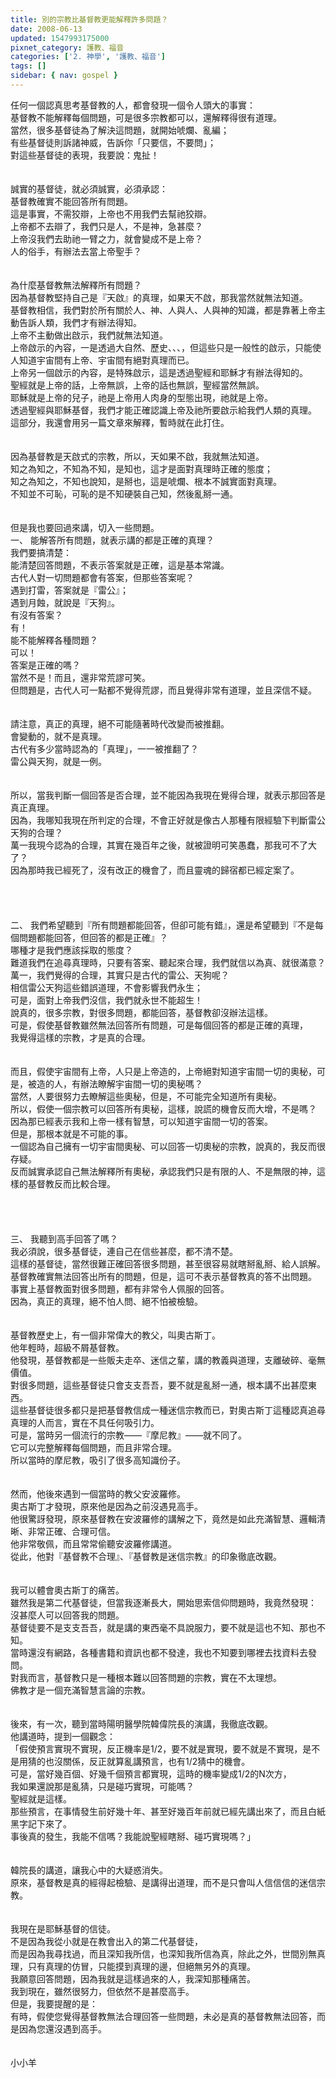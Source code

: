```yaml
---
title: 別的宗教比基督教更能解釋許多問題？
date: 2008-06-13
updated: 1547993175000
pixnet_category: 護教、福音
categories: ['2. 神學', '護教、福音']
tags: []
sidebar: { nav: gospel }
---
```


<p>任何一個認真思考基督教的人，都會發現一個令人頭大的事實：<br/>基督教不能解釋每個問題，可是很多宗教都可以，還解釋得很有道理。<br/><!--more-->當然，很多基督徒為了解決這問題，就開始唬爛、亂編；<br/>有些基督徒則訴諸神威，告訴你「只要信，不要問」；<br/>對這些基督徒的表現，我要說：鬼扯！<br/><br/><br/>誠實的基督徒，就必須誠實，必須承認：<br/>基督教確實不能回答所有問題。<br/>這是事實，不需狡辯，上帝也不用我們去幫祂狡辯。<br/>上帝都不去辯了，我們只是人，不是神，急甚麼？<br/>上帝沒我們去助祂一臂之力，就會變成不是上帝？<br/>人的俗手，有辦法去當上帝聖手？<br/><br/><br/>為什麼基督教無法解釋所有問題？<br/>因為基督教堅持自己是『天啟』的真理，如果天不啟，那我當然就無法知道。<br/>基督教相信，我們對於所有關於人、神、人與人、人與神的知識，都是靠著上帝主動告訴人類，我們才有辦法得知。<br/>上帝不主動做出啟示，我們就無法知道。<br/>上帝啟示的內容，一是透過大自然、歷史、、、，但這些只是一般性的啟示，只能使人知道宇宙間有上帝、宇宙間有絕對真理而已。<br/>上帝另一個啟示的內容，是特殊啟示，這是透過聖經和耶穌才有辦法得知的。<br/>聖經就是上帝的話，上帝無誤，上帝的話也無誤，聖經當然無誤。<br/>耶穌就是上帝的兒子，祂是上帝用人肉身的型態出現，祂就是上帝。<br/>透過聖經與耶穌基督，我們才能正確認識上帝及祂所要啟示給我們人類的真理。<br/>這部分，我還會用另一篇文章來解釋，暫時就在此打住。<br/><br/><br/>因為基督教是天啟式的宗教，所以，天如果不啟，我就無法知道。<br/>知之為知之，不知為不知，是知也，這才是面對真理時正確的態度；<br/>知之為知之，不知也說知，是掰也，這是唬爛、根本不誠實面對真理。<br/>不知並不可恥，可恥的是不知硬裝自己知，然後亂掰一通。<br/><br/><br/>但是我也要回過來講，切入一些問題。<br/>一、 能解答所有問題，就表示講的都是正確的真理？<br/>我們要搞清楚：<br/>能清楚回答問題，不表示答案就是正確，這是基本常識。<br/>古代人對一切問題都會有答案，但那些答案呢？<br/>遇到打雷，答案就是『雷公』；<br/>遇到月蝕，就說是『天狗』。<br/>有沒有答案？<br/>有！<br/>能不能解釋各種問題？<br/>可以！<br/>答案是正確的嗎？<br/>當然不是！而且，還非常荒謬可笑。<br/>但問題是，古代人可一點都不覺得荒謬，而且覺得非常有道理，並且深信不疑。<br/><br/><br/>請注意，真正的真理，絕不可能隨著時代改變而被推翻。<br/>會變動的，就不是真理。<br/>古代有多少當時認為的「真理」，一一被推翻了？<br/>雷公與天狗，就是一例。<br/><br/><br/>所以，當我判斷一個回答是否合理，並不能因為我現在覺得合理，就表示那回答是真正真理。<br/>因為，我哪知我現在所判定的合理，不會正好就是像古人那種有限經驗下判斷雷公天狗的合理？<br/>萬一我現今認為的合理，其實在幾百年之後，就被證明可笑愚蠢，那我可不了大了？<br/>因為那時我已經死了，沒有改正的機會了，而且靈魂的歸宿都已經定案了。<br/><br/><br/><br/><br/>二、 我們希望聽到『所有問題都能回答，但卻可能有錯』，還是希望聽到『不是每個問題都能回答，但回答的都是正確』？<br/>哪種才是我們應該採取的態度？<br/>難道我們在追尋真理時，只要有答案、聽起來合理，我們就信以為真、就很滿意？<br/>萬一，我們覺得的合理，其實只是古代的雷公、天狗呢？<br/>相信雷公天狗這些錯誤道理，不會影響我們永生；<br/>可是，面對上帝我們沒信，我們就永世不能超生！<br/>說真的，很多宗教，對很多問題，都能回答，基督教卻沒辦法這樣。<br/>可是，假使基督教雖然無法回答所有問題，可是每個回答的都是正確的真理，<br/>我覺得這樣的宗教，才是真的合理。<br/><br/><br/>而且，假使宇宙間有上帝，人只是上帝造的，上帝絕對知道宇宙間一切的奧秘，可是，被造的人，有辦法瞭解宇宙間一切的奧秘嗎？<br/>當然，人要很努力去瞭解這些奧秘，但是，不可能完全知道所有奧秘。<br/>所以，假使一個宗教可以回答所有奧秘，這樣，說謊的機會反而大增，不是嗎？<br/>因為那已經表示我和上帝一樣有智慧，可以知道宇宙間一切的答案。<br/>但是，那根本就是不可能的事。<br/>一個認為自己擁有一切宇宙間奧秘、可以回答一切奧秘的宗教，說真的，我反而很存疑。<br/>反而誠實承認自己無法解釋所有奧秘，承認我們只是有限的人、不是無限的神，這樣的基督教反而比較合理。<br/><br/><br/><br/><br/>三、 我聽到高手回答了嗎？<br/>我必須說，很多基督徒，連自己在信些甚麼，都不清不楚。<br/>這樣的基督徒，當然很難正確回答很多問題，甚至很容易就瞎掰亂掰、給人誤解。<br/>基督教確實無法回答出所有的問題，但是，這可不表示基督教真的答不出問題。<br/>事實上基督教面對很多問題，都有非常令人佩服的回答。<br/>因為，真正的真理，絕不怕人問、絕不怕被檢驗。<br/><br/><br/>基督教歷史上，有一個非常偉大的教父，叫奧古斯丁。<br/>他年輕時，超級不屑基督教。<br/>他發現，基督教都是一些販夫走卒、迷信之輩，講的教義與道理，支離破碎、毫無價值。<br/>對很多問題，這些基督徒只會支支吾吾，要不就是亂掰一通，根本講不出甚麼東西。<br/>這些基督徒很多都只是把基督教信成一種迷信宗教而已，對奧古斯丁這種認真追尋真理的人而言，實在不具任何吸引力。<br/>可是，當時另一個流行的宗教——『摩尼教』——就不同了。<br/>它可以完整解釋每個問題，而且非常合理。<br/>所以當時的摩尼教，吸引了很多高知識份子。<br/><br/><br/>然而，他後來遇到一個當時的教父安波羅修。<br/>奧古斯丁才發現，原來他是因為之前沒遇見高手。<br/>他很驚訝發現，原來基督教在安波羅修的講解之下，竟然是如此充滿智慧、邏輯清晰、非常正確、合理可信。<br/>他非常敬佩，而且常常偷聽安波羅修講道。<br/>從此，他對『基督教不合理』、『基督教是迷信宗教』的印象徹底改觀。<br/><br/><br/>我可以體會奧古斯丁的痛苦。<br/>雖然我是第二代基督徒，但當我逐漸長大，開始思索信仰問題時，我竟然發現：<br/>沒甚麼人可以回答我的問題。<br/>基督徒要不是支支吾吾，就是講的東西毫不具說服力，要不就是這也不知、那也不知。<br/>當時還沒有網路，各種書籍和資訊也都不發達，我也不知要到哪裡去找資料去發問。<br/>對我而言，基督教只是一種根本難以回答問題的宗教，實在不太理想。<br/>佛教才是一個充滿智慧言論的宗教。<br/><br/><br/>後來，有一次，聽到當時陽明醫學院韓偉院長的演講，我徹底改觀。<br/>他講道時，提到一個觀念：<br/>「假使預言實現不實現，反正機率是1/2，要不就是實現，要不就是不實現，是不是用猜的也沒關係，反正就算亂講預言，也有1/2猜中的機會。<br/>可是，當好幾百個、好幾千個預言都實現，這時的機率變成1/2的N次方，<br/>我如果還說那是亂猜，只是碰巧實現，可能嗎？<br/>聖經就是這樣。<br/>那些預言，在事情發生前好幾十年、甚至好幾百年前就已經先講出來了，而且白紙黑字記下來了。<br/>事後真的發生，我能不信嗎？我能說聖經瞎掰、碰巧實現嗎？」<br/><br/><br/>韓院長的講道，讓我心中的大疑惑消失。<br/>原來，基督教是真的經得起檢驗、是講得出道理，而不是只會叫人信信信的迷信宗教。<br/><br/><br/>我現在是耶穌基督的信徒。<br/>不是因為我從小就是在教會出入的第二代基督徒，<br/>而是因為我尋找過，而且深知我所信，也深知我所信為真，除此之外，世間別無真理，只有真理的仿冒，只能摸到真理的邊，但絕無另外的真理。<br/>我願意回答問題，因為我就是這樣過來的人，我深知那種痛苦。<br/>我到現在，雖然很努力，但依然不是甚麼高手。<br/>但是，我要提醒的是：<br/>有時，假使您覺得基督教無法合理回答一些問題，未必是真的基督教無法回答，而是因為您還沒遇到高手。<br/><br/><br/>小小羊
</p>